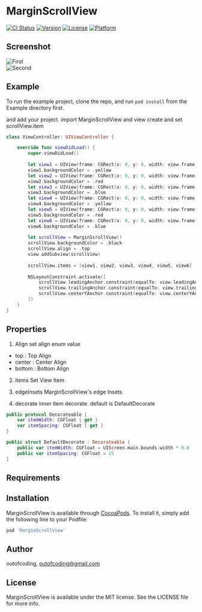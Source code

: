 # MarginScrollView

[![CI Status](https://img.shields.io/travis/outofcoding/MarginScrollView.svg?style=flat)](https://travis-ci.org/outofcoding/MarginScrollView)
[![Version](https://img.shields.io/cocoapods/v/MarginScrollView.svg?style=flat)](https://cocoapods.org/pods/MarginScrollView)
[![License](https://img.shields.io/cocoapods/l/MarginScrollView.svg?style=flat)](https://cocoapods.org/pods/MarginScrollView)
[![Platform](https://img.shields.io/cocoapods/p/MarginScrollView.svg?style=flat)](https://cocoapods.org/pods/MarginScrollView)

## Screenshot

![First](https://user-images.githubusercontent.com/34772312/83946622-fc2cd980-a84c-11ea-8ae3-bbc8882068e2.png)     
![Second](https://user-images.githubusercontent.com/34772312/83946624-fdf69d00-a84c-11ea-9e4a-bba80cc9b739.png)

## Example

To run the example project, clone the repo, and run `pod install` from the Example directory first.

and add your project.
import MarginScrollView and view create and set scrollView.item

```swift
class ViewController: UIViewController {

    override func viewDidLoad() {
        super.viewDidLoad()
        
        let view1 = UIView(frame: CGRect(x: 0, y: 0, width: view.frame.width * 0.8, height: 100))
        view1.backgroundColor = .yellow
        let view2 = UIView(frame: CGRect(x: 0, y: 0, width: view.frame.width * 0.8, height: 200))
        view2.backgroundColor = .red
        let view3 = UIView(frame: CGRect(x: 0, y: 0, width: view.frame.width * 0.8, height: 300))
        view3.backgroundColor = .blue
        let view4 = UIView(frame: CGRect(x: 0, y: 0, width: view.frame.width * 0.8, height: 70))
        view4.backgroundColor = .yellow
        let view5 = UIView(frame: CGRect(x: 0, y: 0, width: view.frame.width * 0.8, height: 250))
        view5.backgroundColor = .red
        let view6 = UIView(frame: CGRect(x: 0, y: 0, width: view.frame.width * 0.8, height: 100))
        view6.backgroundColor = .blue
        
        let scrollView = MarginScrollView()
        scrollView.backgroundColor = .black
        scrollView.align = .top
        view.addSubview(scrollView)
        
        scrollView.items = [view1, view2, view3, view4, view5, view6]
        
        NSLayoutConstraint.activate([
            scrollView.leadingAnchor.constraint(equalTo: view.leadingAnchor),
            scrollView.trailingAnchor.constraint(equalTo: view.trailingAnchor),
            scrollView.centerYAnchor.constraint(equalTo: view.centerYAnchor)
        ])
    }
}
```

## Properties
1. Align
set align enum value 
- top : Top Align
- center : Center Align
- bottom : Bottom Align

2. items
Set View Item

3. edgeInsets
MarginScrollView's edge Insets

4. decorate
inner item decorate. default is DefaultDecorate
```swift
public protocol Decorateable {
    var itemWidth: CGFloat { get }
    var itemSpacing: CGFloat { get }
}

public struct DefaultDecorate : Decorateable {
    public var itemWidth: CGFloat = UIScreen.main.bounds.width * 0.8
    public var itemSpacing: CGFloat = 15
}
```

## Requirements

## Installation

MarginScrollView is available through [CocoaPods](https://cocoapods.org). To install
it, simply add the following line to your Podfile:

```ruby
pod 'MarginScrollView'
```

## Author

outofcoding, outofcoding@gmail.com

## License

MarginScrollView is available under the MIT license. See the LICENSE file for more info.


